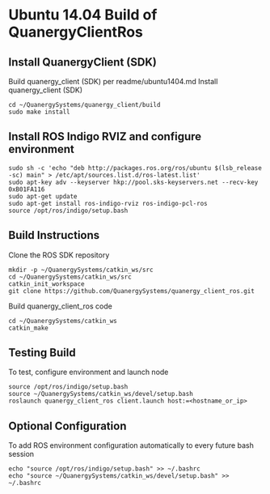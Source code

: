 # Ubuntu 14.04 Build of QuanergyClientRos

## Install QuanergyClient (SDK)

Build quanergy_client (SDK) per readme/ubuntu1404.md
Install quanergy_client (SDK)

```
cd ~/QuanergySystems/quanergy_client/build
sudo make install
```
## Install ROS Indigo RVIZ and configure environment

```
sudo sh -c 'echo "deb http://packages.ros.org/ros/ubuntu $(lsb_release -sc) main" > /etc/apt/sources.list.d/ros-latest.list'
sudo apt-key adv --keyserver hkp://pool.sks-keyservers.net --recv-key 0xB01FA116
sudo apt-get update
sudo apt-get install ros-indigo-rviz ros-indigo-pcl-ros
source /opt/ros/indigo/setup.bash
```
## Build Instructions
Clone the ROS SDK repository

```
mkdir -p ~/QuanergySystems/catkin_ws/src
cd ~/QuanergySystems/catkin_ws/src
catkin_init_workspace
git clone https://github.com/QuanergySystems/quanergy_client_ros.git
```
Build quanergy_client_ros code

```
cd ~/QuanergySystems/catkin_ws
catkin_make
```
## Testing Build
To test, configure environment and launch node

```
source /opt/ros/indigo/setup.bash
source ~/QuanergySystems/catkin_ws/devel/setup.bash
roslaunch quanergy_client_ros client.launch host:=<hostname_or_ip>
```
## Optional Configuration
To add ROS environment configuration automatically to every future bash session

```
echo "source /opt/ros/indigo/setup.bash" >> ~/.bashrc
echo "source ~/QuanergySystems/catkin_ws/devel/setup.bash" >> ~/.bashrc
```

